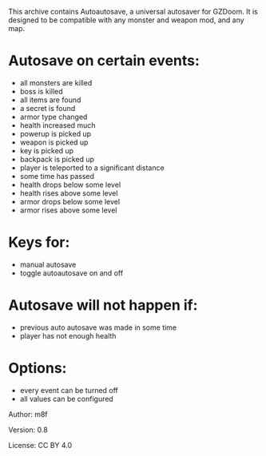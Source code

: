 This archive contains Autoautosave, a universal autosaver for GZDoom.
It is designed to be compatible with any monster and weapon mod, and any map.

# Autosave on certain events:
- all monsters are killed
- boss is killed
- all items are found
- a secret is found
- armor type changed
- health increased much
- powerup is picked up
- weapon is picked up
- key is picked up
- backpack is picked up
- player is teleported to a significant distance
- some time has passed
- health drops below some level
- health rises above some level
- armor drops below some level
- armor rises above some level

# Keys for:
- manual autosave
- toggle autoautosave on and off

# Autosave will not happen if:
- previous auto autosave was made in some time
- player has not enough health

# Options:
- every event can be turned off
- all values can be configured

Author: m8f

Version: 0.8

License: CC BY 4.0
